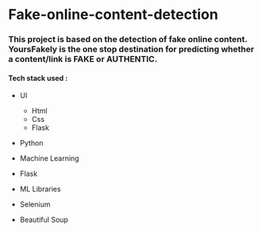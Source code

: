 # Fake-online-content-detection 
### This project is based on the detection of fake online content. YoursFakely is the one stop destination for predicting whether a content/link is FAKE or AUTHENTIC.  
#### Tech stack used :

- UI
    - Html
    - Css
    - Flask

- Python
- Machine Learning
- Flask
- ML Libraries
- Selenium
- Beautiful Soup

